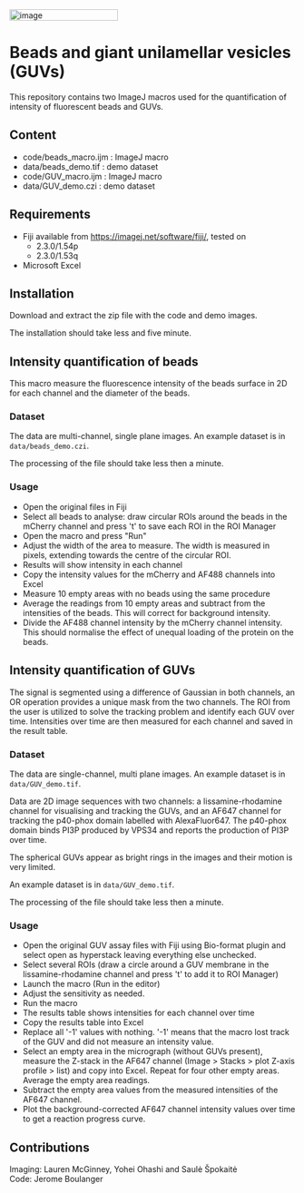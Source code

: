 <img width="191" height="20" alt="image" src="https://github.com/user-attachments/assets/434e7196-2d76-4041-962a-f19dfcd9d3f6" />

# Beads and giant unilamellar vesicles (GUVs)

This repository contains two ImageJ macros used for the quantification of intensity of fluorescent beads and GUVs.



## Content
- code/beads_macro.ijm : ImageJ macro
- data/beads_demo.tif : demo dataset
- code/GUV_macro.ijm : ImageJ macro
- data/GUV_demo.czi : demo dataset

## Requirements
- Fiji available from https://imagej.net/software/fiji/, tested on
    - 2.3.0/1.54p
    - 2.3.0/1.53q
- Microsoft Excel

## Installation
Download and extract the zip file with the code and demo images.

The installation should take less and five minute.


## Intensity quantification of beads
This macro measure the fluorescence intensity of the beads surface in 2D for each channel and the diameter of the beads. 

###  Dataset
The data are multi-channel, single plane images. An example dataset is in `data/beads_demo.czi`.

The processing of the file should take less then a minute.

### Usage
- Open the original files in Fiji
- Select all beads to analyse: draw circular ROIs around the beads in the mCherry channel and press 't' to save each ROI in the ROI Manager
- Open the macro and press "Run"
- Adjust the width of the area to measure. The width is measured in pixels, extending towards the centre of the circular ROI. 
- Results will show intensity in each channel
- Copy the intensity values for the mCherry and AF488 channels into Excel
- Measure 10 empty areas with no beads using the same procedure
- Average the readings from 10 empty areas and subtract from the intensities of the beads. This will correct for background intensity.
- Divide the AF488 channel intensity by the mCherry channel intensity. This should normalise the effect of unequal loading of the protein on the beads. 


## Intensity quantification of GUVs

The signal is segmented using a difference of Gaussian in both channels, an OR operation provides a unique mask from the two channels. The ROI from the user is utilized to solve the tracking problem and identify each GUV over time. Intensities over time are then measured for each channel and saved in the result table.
 
### Dataset
The data are single-channel, multi plane images. An example dataset is in `data/GUV_demo.tif`.
 
Data are 2D image sequences with two channels: a lissamine-rhodamine channel for visualising and tracking the GUVs, and an AF647 channel for tracking the p40-phox domain labelled with AlexaFluor647. The p40-phox domain binds PI3P produced by VPS34 and reports the production of PI3P over time.

The spherical GUVs appear as bright rings in the images and their motion is very limited.

An example dataset is in `data/GUV_demo.tif`.

The processing of the file should take less then a minute.


### Usage
- Open the original GUV assay files with Fiji using Bio-format plugin and select open as hyperstack leaving everything else unchecked.
- Select several ROIs (draw a circle around a GUV membrane in the lissamine-rhodamine channel and press 't' to add it to ROI Manager)
- Launch the macro (Run in the editor)
- Adjust the sensitivity as needed.
- Run the macro
- The results table shows intensities for each channel over time
- Copy the results table into Excel
- Replace all '-1' values with nothing. '-1' means that the macro lost track of the GUV and did not measure an intensity value.
- Select an empty area in the micrograph (without GUVs present), measure the Z-stack in the AF647 channel (Image > Stacks > plot Z-axis profile > list) and copy into Excel. Repeat for four other empty areas. Average the empty area readings. 
- Subtract the empty area values from the measured intensities of the AF647 channel.
- Plot the background-corrected AF647 channel intensity values over time to get a reaction progress curve.
 

## Contributions
Imaging: Lauren McGinney, Yohei Ohashi and Saulė Špokaitė  
Code: Jerome Boulanger

